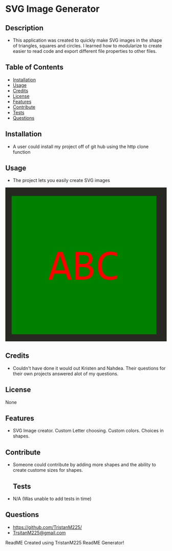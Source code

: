 # SVG Image Generator

  ## Description
  
  - This application was created to quickly make SVG images in the shape of triangles, squares and circles. I learned how to modularize to create easier to read code and export different file properties to other files.
  
  
  ## Table of Contents 
  
  - [Installation](#installation)
  - [Usage](#usage)
  - [Credits](#credits)
  - [License](#license)
  - [Features](#features)
  - [Contribute](#contribute)
  - [Tests](#tests)
  - [Questions](#questions)
  
  ## Installation
  
  - A user could install my project off of git hub using the http clone function
  
  ## Usage
  
  - The project lets you easily create SVG images
  
![your image!](/assets/images/SVGImage.JPG)

      
  
  ## Credits
  
  - Couldn't have done it would out Kristen and Nahdea. Their questions for their own projects answered alot of my questions.
  
  ## License
  
  None
  

  
  ## Features
  
  - SVG Image creator. Custom Letter choosing. Custom colors. Choices in shapes.
  
  ## Contribute
  
- Someone could contribute by adding more shapes and the ability to create custome sizes for shapes.
  
  ## Tests
  
 - N/A (Was unable to add tests in time)
  
  ## Questions
  
  - https://github.com/TristanM225/
  - TrsitanM225@gmail.com
  
  ReadME Created using TristanM225 ReadME Generator!
  